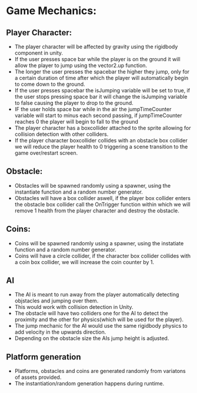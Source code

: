 # Game Mechanics:

## Player Character:
 - The player character will be affected by gravity using the rigidbody component in unity.
 - If the user presses space bar while the player is on the ground it will allow the player to jump using the vector2.up function.
 - The longer the user presses the spacebar the higher they jump, only for a certain duration of time after which the player will automatically begin to come down to the    ground.
 - If the user presses spacebar the isJumping variable will be set to true, if the user stops pressing space bar it will change the isJumping variable to false causing the    player to drop to the ground.
 - IF the user holds space bar while in the air the jumpTimeCounter variable will start to minus each second passing, if jumpTimeCounter reaches 0 the player will begin to    fall to the ground
 - The player character has a boxcollider attached to the sprite allowing for collision detection with other colliders.
 - If the player character boxcollider collides with an obstacle box collider we will reduce the player health to 0 triggering a scene transition to the game over/restart         screen.

## Obstacle:
 - Obstacles will be spawned randomly using a spawner, using the instantiate function and a random number generator.
 - Obstacles will have a box collider aswell, if the player box collider enters the obstacle box collider call the OnTrigger function within which we will remove 1 health         from the player character and destroy the obstacle.

 ## Coins:
 - Coins will be spawned randomly using a spawner, using the instatiate function and a random number generator.
 - Coins will have a circle collider, if the character box collider collides with a coin box collider, we will increase the coin counter by 1.

## AI
- The AI is meant to run away from the player automatically detecting objstacles and jumping over them.
- This would work with collision detection in Unity.
- The obstacle will have two colliders one for the AI to detect the proximity and the other for physics(which will be used for the player).
- The jump mechanic for the AI would use the same rigidbody physics to add velocity in the upwards direction.
- Depending on the obstacle size the AIs jump height is adjusted.

## Platform generation
- Platforms, obstacles and coins are generated randomly from variatons of assets provided.
- The instantiation/random generation happens during runtime.